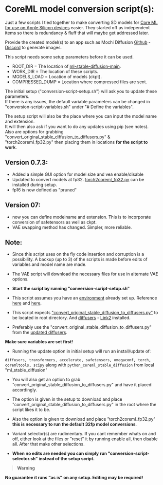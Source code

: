 # CoreML model conversion script(s):

Just a few scripts I tied together to make converting SD models for [Core ML for use on Apple Silicon devices](https://github.com/apple/ml-stable-diffusion) easier. They started off as independent items so there is redundancy & fluff that will maybe get addressed later.

Provide the created model(s) to an app such as Mochi Diffusion [Github](https://github.com/godly-devotion/MochiDiffusion) - [Discord](https://discord.gg/x2kartzxGv) to generate images.<br>

This script needs some setup parameters before it can be used.

- ROOT_DIR 		= The location of [ml-stable-diffusion-main](https://github.com/apple/ml-stable-diffusion).
- WORK_DIR 		= The location of these scripts.
- MODELS_LOAD 	= Location of models (ckpt).
- COMPRESSED_DUMP = Location where compressed files are sent.

The initial setup ("conversion-script-setup.sh") will ask you to update these parameters.<br>
If there is any issues, the default variable parameters can be changed in "conversion-script-variables.sh" under "# Define the variables".

The setup script will also be the place where you can input the model name and extension.<br>
It will then also ask if you want to do any updates using pip (see notes).<br> Also are options for grabbing "convert_original_stable_diffusion_to_diffusers.py" & "torch2coreml_fp32.py" then placing them in locations **for the script to work**.

## Version 0.7.3:

- Added a simple GUI option for model size and vea enable/disable
- Updated to convert models at fp32. [torch2coreml_fp32.py](https://github.com/MDMAchine/coreml-model-conversion-script/blob/main/misc/torch2coreml_fp32.py) can be installed during setup.
- fp16 is now defined as "pruned"

## Version 07:

- now you can define modelname and extension. This is to incorporate conversion of safetensors as well as ckpt.
- VAE swapping method has changed. Simpler, more reliable.

## Note:

- Since this script uses on the fly code insertion and corruption is a possibility. A backup (up to 3) of the scripts is made before edits of variables and model name are made.

- The VAE script will download the necessary files for use in alternate VAE options.

- **Start the script by running "conversion-script-setup.sh"**

- This script assumes you have an [environment](https://www.infoworld.com/article/3239675/virtualenv-and-venv-python-virtual-environments-explained.html) already set up. Reference [here](https://github.com/godly-devotion/MochiDiffusion/wiki/How-to-convert-CKPT-or-SafeTensors-files-to-Core-ML) and [here](https://github.com/apple/ml-stable-diffusion#-converting-models-to-core-ml).

- This script expects ["convert_original_stable_diffusion_to_diffusers.py"](https://gist.github.com/saftle/c5e222c6231e7b19f01bb93ac9fcc191/raw/961d49481f472159c0696d929b10647b2c0cc158/replace_vae.py) to be located in root directory. And [diffusers](https://huggingface.co/docs/diffusers/installation) - [Link2](https://pypi.org/project/diffusers/) installed.

- Preferably use the "convert_original_stable_diffusion_to_diffusers.py" from the [updated diffusers](https://github.com/huggingface/diffusers).

**Make sure variables are set first!**

- Running the update option in initial setup will run an install/update of:

`diffusers, transformers, accelerate, safetensors, omegaconf, torch, coremltools, scipy` along with `python_coreml_stable_diffusion` from local "ml_stable_diffusion"

- You will also get an option to grab "convert_original_stable_diffusion_to_diffusers.py" and have it placed accordingly.

- The option is given in the setup to download and place "convert_original_stable_diffusion_to_diffusers.py" in the root where the script likes it to be.

- Also the option is given to download and place "torch2coreml_fp32.py" **this is necessary to run the default 32fp model conversions**.

- Variant selector(s) are rudimentary. If you cant remember whats on and off, either look at the files or "reset" it by running enable all, then disable all. After that make other selections.

- **When no edits are needed you can simply run "conversion-script-selector.sh" instead of the setup script.**
> __Warning__

**No guarantee it runs "as is" on any setup. Editing may be required!**
